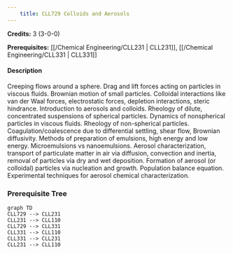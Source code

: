 ```yaml
---
    title: CLL729 Colloids and Aerosols
---
```

**Credits:** 3 (3-0-0)



**Prerequisites:** [[/Chemical Engineering/CLL231 | CLL231]], [[/Chemical Engineering/CLL331 | CLL331]]

#### Description 
Creeping flows around a sphere. Drag and lift forces acting on particles in viscous fluids. Brownian motion of small particles. Colloidal interactions like van der Waal forces, electrostatic forces, depletion interactions, steric hindrance. Introduction to aerosols and colloids. Rheology of dilute, concentrated suspensions of spherical particles. Dynamics of nonspherical particles in viscous fluids. Rheology of non-spherical particles. Coagulation/coalescence due to differential settling, shear flow, Brownian diffusivity. Methods of preparation of emulsions, high energy and low energy. Microemulsions vs nanoemulsions. Aerosol characterization, transport of particulate matter in air via diffusion, convection and inertia, removal of particles via dry and wet deposition. Formation of aerosol (or colloidal) particles via nucleation and growth. Population balance equation. Experimental techniques for aerosol chemical characterization.

### Prerequisite Tree

```mermaid
graph TD
CLL729 --> CLL231
CLL231 --> CLL110
CLL729 --> CLL331
CLL331 --> CLL110
CLL331 --> CLL231
CLL231 --> CLL110
```